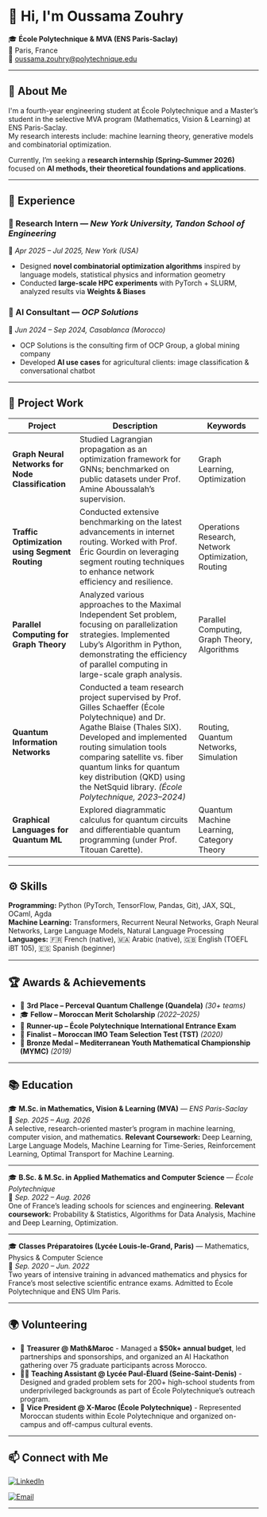 # 👋 Hi, I'm Oussama Zouhry

🎓 **École Polytechnique & MVA (ENS Paris-Saclay)**  
📍 Paris, France  
📧 oussama.zouhry@polytechnique.edu <!-- | 🌐 [oussamazouhry.com](https://oussamazouhry.com) -->

---

## 🚀 About Me

I'm a fourth-year engineering student at École Polytechnique and a Master’s student in the selective MVA program (Mathematics, Vision & Learning) at ENS Paris-Saclay.  
My research interests include: machine learning theory, generative models and combinatorial optimization.

Currently, I’m seeking a **research internship (Spring–Summer 2026)** focused on **AI methods, their theoretical foundations and applications**.

---

## 🧩 Experience

### 🔹 Research Intern — *New York University, Tandon School of Engineering*  
📅 *Apr 2025 – Jul 2025, New York (USA)*  
- Designed **novel combinatorial optimization algorithms** inspired by language models, statistical physics and information geometry  
- Conducted **large-scale HPC experiments** with PyTorch + SLURM, analyzed results via **Weights & Biases**

### 🔹 AI Consultant — *OCP Solutions*  
📅 *Jun 2024 – Sep 2024, Casablanca (Morocco)*  
- OCP Solutions is the consulting firm of OCP Group, a global mining company
- Developed **AI use cases** for agricultural clients: image classification & conversational chatbot  

---

## 🧠 Project Work

| Project | Description | Keywords |
|----------|--------------|-----------|
| **Graph Neural Networks for Node Classification** | Studied Lagrangian propagation as an optimization framework for GNNs; benchmarked on public datasets under Prof. Amine Aboussalah’s supervision. | Graph Learning, Optimization |
| **Traffic Optimization using Segment Routing** | Conducted extensive benchmarking on the latest advancements in internet routing. Worked with Prof. Éric Gourdin on leveraging segment routing techniques to enhance network efficiency and resilience. | Operations Research, Network Optimization, Routing |
| **Parallel Computing for Graph Theory** | Analyzed various approaches to the Maximal Independent Set problem, focusing on parallelization strategies. Implemented Luby’s Algorithm in Python, demonstrating the efficiency of parallel computing in large-scale graph analysis. | Parallel Computing, Graph Theory, Algorithms |
| **Quantum Information Networks** | Conducted a team research project supervised by Prof. Gilles Schaeffer (École Polytechnique) and Dr. Agathe Blaise (Thales SIX). Developed and implemented routing simulation tools comparing satellite vs. fiber quantum links for quantum key distribution (QKD) using the NetSquid library. *(École Polytechnique, 2023–2024)* | Routing, Quantum Networks, Simulation |
| **Graphical Languages for Quantum ML** | Explored diagrammatic calculus for quantum circuits and differentiable quantum programming (under Prof. Titouan Carette). | Quantum Machine Learning, Category Theory |

---

## ⚙️ Skills

**Programming:** Python (PyTorch, TensorFlow, Pandas, Git), JAX, SQL, OCaml, Agda  
**Machine Learning:** Transformers, Recurrent Neural Networks, Graph Neural Networks, Large Language Models, Natural Language Processing  
**Languages:** 🇫🇷 French (native), 🇲🇦 Arabic (native), 🇬🇧 English (TOEFL iBT 105), 🇪🇸 Spanish (beginner)

---

## 🏆 Awards & Achievements

- 🥉 **3rd Place – Perceval Quantum Challenge (Quandela)** *(30+ teams)*  
- 🎓 **Fellow – Moroccan Merit Scholarship** *(2022–2025)*  
- 🏅 **Runner-up – École Polytechnique International Entrance Exam**  
- 🧮 **Finalist – Moroccan IMO Team Selection Test (TST)** *(2020)*  
- 🧠 **Bronze Medal – Mediterranean Youth Mathematical Championship (MYMC)** *(2019)*

---
## 📚 Education

🎓 **M.Sc. in Mathematics, Vision & Learning (MVA)** — *ENS Paris-Saclay*  
📅 *Sep. 2025 – Aug. 2026*  
A selective, research-oriented master’s program in machine learning, computer vision, and mathematics. **Relevant Coursework:** Deep Learning, Large Language Models, Machine Learning for Time-Series, Reinforcement Learning, Optimal Transport for Machine Learning.  

---

🎓 **B.Sc. & M.Sc. in Applied Mathematics and Computer Science** — *École Polytechnique*  
📅 *Sep. 2022 – Aug. 2026*  
One of France’s leading schools for sciences and engineering. 
**Relevant coursework:** Probability & Statistics, Algorithms for Data Analysis, Machine and Deep Learning, Optimization.  

---

🎓 **Classes Préparatoires (Lycée Louis-le-Grand, Paris)** — Mathematics, Physics & Computer Science  
📅 *Sep. 2020 – Jun. 2022*  
Two years of intensive training in advanced mathematics and physics for France’s most selective scientific entrance exams. Admitted to École Polytechnique and ENS Ulm Paris.

---

## 🌍 Volunteering

- 💼 **Treasurer @ Math&Maroc** - Managed a **$50k+ annual budget**, led partnerships and sponsorships, and organized an AI Hackathon gathering over 75 graduate participants across Morocco.  
- 👨‍🏫 **Teaching Assistant @ Lycée Paul-Éluard (Seine-Saint-Denis)** - Designed and graded problem sets for 200+ high-school students from underprivileged backgrounds as part of École Polytechnique’s outreach program.  
- 🌟 **Vice President @ X-Maroc (École Polytechnique)** - Represented Moroccan students within Ecole Polytechnique and organized on-campus and off-campus cultural events. 
---

<!-- 
## 🌌 Current Goals

I’m passionate about **bridging theoretical insights and practical AI** — exploring how **information geometry, optimization, and quantum ideas** can inspire the next generation of learning algorithms.  
If you’re working on similar research topics, I’d love to connect or collaborate!
---
-->

## 📫 Connect with Me

[![LinkedIn](https://img.shields.io/badge/LinkedIn-Oussama%20Zouhry-blue?style=flat-square&logo=linkedin)](https://www.linkedin.com/in/oussama-zouhry)
<!-- [![Website](https://img.shields.io/badge/Website-oussamazouhry.com-forestgreen?style=flat-square&logo=githubpages)](https://oussamazouhry.com) -->
[![Email](https://img.shields.io/badge/Email-oussama.zouhry%40polytechnique.edu-red?style=flat-square&logo=gmail)](mailto:oussama.zouhry@polytechnique.edu)

---
